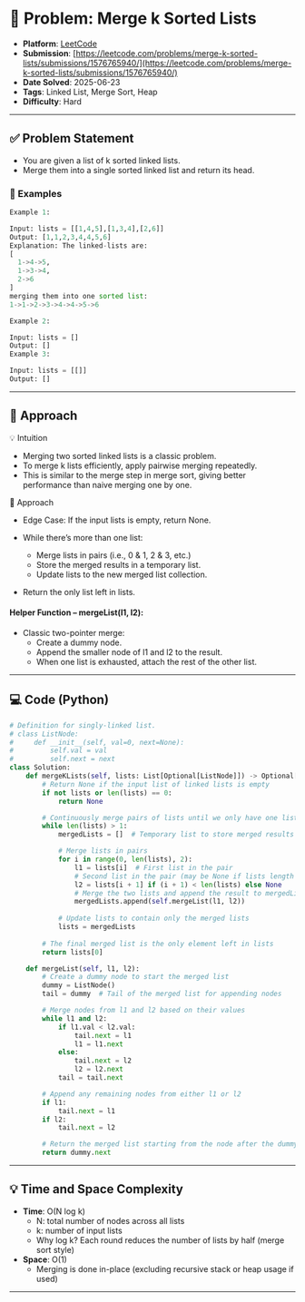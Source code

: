 # 🧲 Problem: Merge k Sorted Lists

- **Platform**: [LeetCode](https://leetcode.com/problems/merge-k-sorted-lists/description/)
- **Submission**: [https://leetcode.com/problems/merge-k-sorted-lists/submissions/1576765940/](https://leetcode.com/problems/merge-k-sorted-lists/submissions/1576765940/)
- **Date Solved**: 2025-06-23
- **Tags**: Linked List, Merge Sort, Heap
- **Difficulty**: Hard

---

## ✅ Problem Statement
- You are given a list of k sorted linked lists.
- Merge them into a single sorted linked list and return its head.

### 📌 Examples
```python
Example 1:

Input: lists = [[1,4,5],[1,3,4],[2,6]]
Output: [1,1,2,3,4,4,5,6]
Explanation: The linked-lists are:
[
  1->4->5,
  1->3->4,
  2->6
]
merging them into one sorted list:
1->1->2->3->4->4->5->6

Example 2:

Input: lists = []
Output: []
Example 3:

Input: lists = [[]]
Output: []
```
---

## 🚀 Approach
💡 Intuition
- Merging two sorted linked lists is a classic problem.
- To merge k lists efficiently, apply pairwise merging repeatedly.
- This is similar to the merge step in merge sort, giving better performance than naive merging one by one.

👣 Approach
- Edge Case: If the input lists is empty, return None.
- While there’s more than one list:
    - Merge lists in pairs (i.e., 0 & 1, 2 & 3, etc.)
    - Store the merged results in a temporary list.
    - Update lists to the new merged list collection.

- Return the only list left in lists.

#### Helper Function – mergeList(l1, l2):
- Classic two-pointer merge:
    - Create a dummy node.
    - Append the smaller node of l1 and l2 to the result.
    - When one list is exhausted, attach the rest of the other list.
---

## 💻 Code (Python)

```python
# Definition for singly-linked list.
# class ListNode:
#     def __init__(self, val=0, next=None):
#         self.val = val
#         self.next = next
class Solution:
    def mergeKLists(self, lists: List[Optional[ListNode]]) -> Optional[ListNode]:
        # Return None if the input list of linked lists is empty
        if not lists or len(lists) == 0:
            return None

        # Continuously merge pairs of lists until we only have one list left
        while len(lists) > 1:
            mergedLists = []  # Temporary list to store merged results

            # Merge lists in pairs
            for i in range(0, len(lists), 2):
                l1 = lists[i]  # First list in the pair
                # Second list in the pair (may be None if lists length is odd)
                l2 = lists[i + 1] if (i + 1) < len(lists) else None
                # Merge the two lists and append the result to mergedLists
                mergedLists.append(self.mergeList(l1, l2))
            
            # Update lists to contain only the merged lists
            lists = mergedLists
        
        # The final merged list is the only element left in lists
        return lists[0]

    def mergeList(self, l1, l2):
        # Create a dummy node to start the merged list
        dummy = ListNode()
        tail = dummy  # Tail of the merged list for appending nodes

        # Merge nodes from l1 and l2 based on their values
        while l1 and l2:
            if l1.val < l2.val:
                tail.next = l1
                l1 = l1.next
            else:
                tail.next = l2
                l2 = l2.next
            tail = tail.next

        # Append any remaining nodes from either l1 or l2
        if l1:
            tail.next = l1
        if l2:
            tail.next = l2

        # Return the merged list starting from the node after the dummy
        return dummy.next
```

---

## 💡 Time and Space Complexity
- **Time**: O(N log k)
    - N: total number of nodes across all lists
    - k: number of input lists
    - Why log k? Each round reduces the number of lists by half (merge sort style)
- **Space**: O(1)
    - Merging is done in-place (excluding recursive stack or heap usage if used)

---
